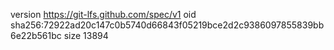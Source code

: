 version https://git-lfs.github.com/spec/v1
oid sha256:72922ad20c147c0b5740d66843f05219bce2d2c9386097855839bb6e22b561bc
size 13894
